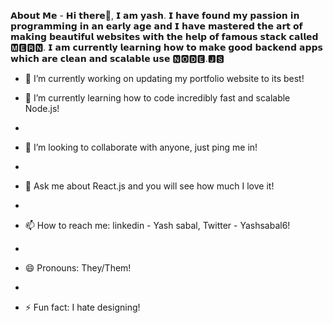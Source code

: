 𝗔𝗯𝗼𝘂𝘁 𝗠𝗲 -
𝗛𝗶 𝘁𝗵𝗲𝗿𝗲👋, 𝗜 𝗮𝗺 𝘆𝗮𝘀𝗵. 𝗜 𝗵𝗮𝘃𝗲 𝗳𝗼𝘂𝗻𝗱 𝗺𝘆 𝗽𝗮𝘀𝘀𝗶𝗼𝗻 𝗶𝗻 𝗽𝗿𝗼𝗴𝗿𝗮𝗺𝗺𝗶𝗻𝗴 𝗶𝗻 𝗮𝗻 𝗲𝗮𝗿𝗹𝘆 𝗮𝗴𝗲 𝗮𝗻𝗱 𝗜 𝗵𝗮𝘃𝗲 𝗺𝗮𝘀𝘁𝗲𝗿𝗲𝗱 𝘁𝗵𝗲 𝗮𝗿𝘁 𝗼𝗳 𝗺𝗮𝗸𝗶𝗻𝗴 𝗯𝗲𝗮𝘂𝘁𝗶𝗳𝘂𝗹 𝘄𝗲𝗯𝘀𝗶𝘁𝗲𝘀 𝘄𝗶𝘁𝗵 𝘁𝗵𝗲 𝗵𝗲𝗹𝗽 𝗼𝗳 𝗳𝗮𝗺𝗼𝘂𝘀 𝘀𝘁𝗮𝗰𝗸 𝗰𝗮𝗹𝗹𝗲𝗱 🅼🅴🆁🅽. 𝗜 𝗮𝗺 𝗰𝘂𝗿𝗿𝗲𝗻𝘁𝗹𝘆 𝗹𝗲𝗮𝗿𝗻𝗶𝗻𝗴 𝗵𝗼𝘄 𝘁𝗼 𝗺𝗮𝗸𝗲 𝗴𝗼𝗼𝗱 𝗯𝗮𝗰𝗸𝗲𝗻𝗱 𝗮𝗽𝗽𝘀 𝘄𝗵𝗶𝗰𝗵 𝗮𝗿𝗲 𝗰𝗹𝗲𝗮𝗻 𝗮𝗻𝗱 𝘀𝗰𝗮𝗹𝗮𝗯𝗹𝗲 𝘂𝘀𝗲 🅽🅾🅳🅴.🅹🆂


- 🔭 I’m currently working on updating my portfolio website to its best!

- 🌱 I’m currently learning how to code incredibly fast and scalable Node.js!
- 
- 👯 I’m looking to collaborate with anyone, just ping me in!
- 
- 💬 Ask me about React.js and you will see how much I love it!
- 
- 📫 How to reach me: linkedin - Yash sabal, Twitter - Yashsabal6!
- 
- 😄 Pronouns: They/Them!
- 
- ⚡ Fun fact: I hate designing!
